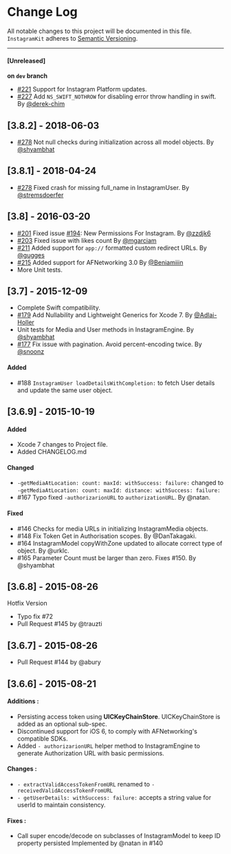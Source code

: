 # Change Log
All notable changes to this project will be documented in this file.
`InstagramKit` adheres to [Semantic Versioning](http://semver.org/).

---

#### [Unreleased]
**on `dev` branch**
- [#221](https://github.com/shyambhat/InstagramKit/pull/221) Support for Instagram Platform updates.
- [#227](https://github.com/shyambhat/InstagramKit/pull/227) Add `NS_SWIFT_NOTHROW` for disabling error throw handling in swift.  By [@derek-chim](https://github.com/derek-chim)

## [3.8.2] - 2018-06-03
- [#278](https://github.com/shyambhat/InstagramKit/pull/278) Not null checks during initialization across all model objects. By [@shyambhat](https://github.com/shyambhat)

## [3.8.1] - 2018-04-24
- [#278](https://github.com/shyambhat/InstagramKit/pull/278) Fixed crash for missing full_name in InstagramUser. By [@stremsdoerfer](https://github.com/stremsdoerfer)

## [3.8] - 2016-03-20
- [#201](https://github.com/shyambhat/InstagramKit/pull/201) Fixed issue [#194](https://github.com/shyambhat/InstagramKit/pull/194): New Permissions For Instagram. By [@zzdjk6](https://github.com/zzdjk6)
- [#203](https://github.com/shyambhat/InstagramKit/pull/203) Fixed issue with likes count By [@mgarciam](https://github.com/mgarciam)
- [#211](https://github.com/shyambhat/InstagramKit/pull/211) Added support for `app://` formatted custom redirect URLs. By [@gugges](https://github.com/gugges)
- [#215](https://github.com/shyambhat/InstagramKit/pull/215) Added support for AFNetworking 3.0 By [@Beniamiiin](https://github.com/Beniamiiin)
- More Unit tests.

## [3.7] - 2015-12-09
- Complete Swift compatibility.
- [#179](https://github.com/shyambhat/InstagramKit/pull/179) Add Nullability and Lightweight Generics for Xcode 7. By [@Adlai-Holler](https://github.com/Adlai-Holler)
- Unit tests for Media and User methods in InstagramEngine. By [@shyambhat](https://github.com/shyambhat)
- [#177](https://github.com/shyambhat/InstagramKit/pull/177) Fix issue with pagination. Avoid percent-encoding twice. By [@snoonz](https://github.com/snoonz)

#### Added
- #188 ```InstagramUser loadDetailsWithCompletion:``` to fetch User details and update the same user object.

## [3.6.9] - 2015-10-19

#### Added
- Xcode 7 changes to Project file.
- Added CHANGELOG.md

#### Changed
- `-getMediaAtLocation: count: maxId: withSuccess: failure:` changed to `-getMediaAtLocation: count: maxId: distance: withSuccess: failure:`
- #167 Typo fixed `-authorizarionURL` to `authorizationURL`. By @natan.

#### Fixed
- #146 Checks for media URLs in initializing InstagramMedia objects.
- #148 Fix Token Get in Authorisation scopes. By @DanTakagaki.
- #164 InstagramModel copyWithZone updated to allocate correct type of object. By @urklc.
- #165 Parameter Count must be larger than zero. Fixes #150. By @shyambhat


## [3.6.8] - 2015-08-26
Hotfix Version

- Typo fix #72 
- Pull Request #145 by @trauzti

## [3.6.7] - 2015-08-26

- Pull Request #144 by @abury

## [3.6.6] - 2015-08-21

#### Additions : 
- Persisting access token using **UICKeyChainStore**. UICKeyChainStore is added as an optional sub-spec.
- Discontinued support for iOS 6, to comply with AFNetworking's compatible SDKs. 
- Added `- authorizarionURL` helper method to InstagramEngine to generate Authorization URL with basic permissions.

#### Changes : 
- `- extractValidAccessTokenFromURL` renamed to `- receivedValidAccessTokenFromURL`
- `- getUserDetails: withSuccess: failure:` accepts a string value for userId to maintain consistency.

#### Fixes : 
- Call super encode/decode on subclasses of InstagramModel to keep ID property persisted 
  Implemented by @natan in #140
